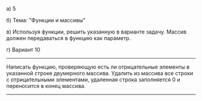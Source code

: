 а) 5

б) Тема: "Функции и массивы"

в) Используя функции, решить указанную в варианте задачу. Массив должен передаваться в функцию как параметр.

г) Вариант 10

***
Написать функцию, проверяющую есть ли отрицательные элементы в указанной строке двумерного массива. Удалить из массива все строки с отрицательными элементами, удаленная строка заполняется 0 и переносится в конец массива.
***

